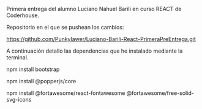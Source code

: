 Primera entrega del alumno Luciano Nahuel Barili en curso REACT de Coderhouse.

Repositorio en el que se pushean los cambios: 

https://github.com/Punkylawer/Luciano-Barili-React-PrimeraPreEntrega.git

A continuación detallo las dependencias que he instalado mediante la terminal.

npm install bootstrap

npm install @popperjs/core

npm install @fortawesome/react-fontawesome @fortawesome/free-solid-svg-icons